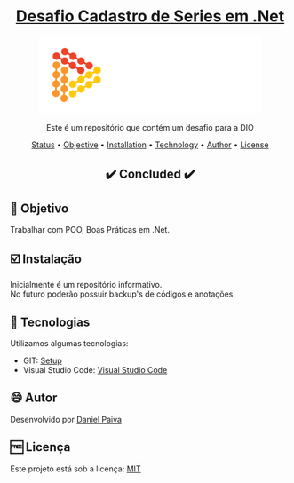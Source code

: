 <h1 align="center">
<a href="https://github.com/danhpaiva/dio-desafio-cadastro-serie-net">Desafio Cadastro de Series em .Net</a>
</h1>

<p align="center">
  <a href="#">
    <img src="src\logo.png" width="400" alt="DIO">
  </a>
</p>
<p align="center">
    Este é um repositório que contém um desafio para a DIO
</p>

<p align="center">
 <a href="#status">Status</a> • 
 <a href="#objective">Objective</a> •
 <a href="#installation">Installation</a> • 
 <a href="#technology">Technology</a> • 
 <a href="#author">Author</a> • 
 <a href="#licence">License</a>
</p>

<h2 align="center" id=status> 
	✔️ Concluded ✔️
</h2>

<h2 id=objective>📜 Objetivo</h2>

Trabalhar com POO, Boas Práticas em .Net.

<h2 id=installation>☑️ Instalação</h2>

Inicialmente é um repositório informativo.<br>
No futuro poderão possuir backup's de códigos e anotações.

<h2 id=technology>🧰 Tecnologias</h2>
Utilizamos algumas tecnologias:

- GIT: <a href="https://git-scm.com/downloads">Setup</a>
- Visual Studio Code: <a href="https://code.visualstudio.com/download">Visual Studio Code</a>
  
<h2 id=author>😄 Autor</h2>
Desenvolvido por <a href="https://www.linkedin.com/in/danhpaiva/">Daniel Paiva</a>

<h2 id=licence>🆓 Licença</h2>
Este projeto está sob a licença: <a href="https://github.com/danhpaiva/dio-desafio-cadastro-serie-net/blob/main/LICENSE">MIT</a>